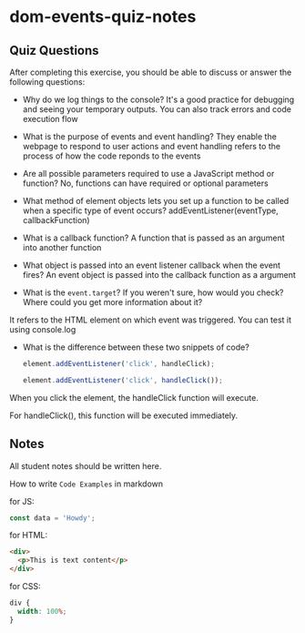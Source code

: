 # dom-events-quiz-notes

## Quiz Questions

After completing this exercise, you should be able to discuss or answer the following questions:

- Why do we log things to the console?
  It's a good practice for debugging and seeing your temporary outputs. You can also track errors and code execution flow

- What is the purpose of events and event handling?
  They enable the webpage to respond to user actions and event handling refers to the process of how the code reponds to the events

- Are all possible parameters required to use a JavaScript method or function?
  No, functions can have required or optional parameters

- What method of element objects lets you set up a function to be called when a specific type of event occurs?
  addEventListener(eventType, callbackFunction)

- What is a callback function?
  A function that is passed as an argument into another function

- What object is passed into an event listener callback when the event fires?
  An event object is passed into the callback function as a argument

- What is the `event.target`? If you weren't sure, how would you check? Where could you get more information about it?

It refers to the HTML element on which event was triggered. You can test it using console.log

- What is the difference between these two snippets of code?
  ```js
  element.addEventListener('click', handleClick);
  ```
  ```js
  element.addEventListener('click', handleClick());
  ```

When you click the element, the handleClick function will execute.

For handleClick(), this function will be executed immediately.

## Notes

All student notes should be written here.

How to write `Code Examples` in markdown

for JS:

```javascript
const data = 'Howdy';
```

for HTML:

```html
<div>
  <p>This is text content</p>
</div>
```

for CSS:

```css
div {
  width: 100%;
}
```
